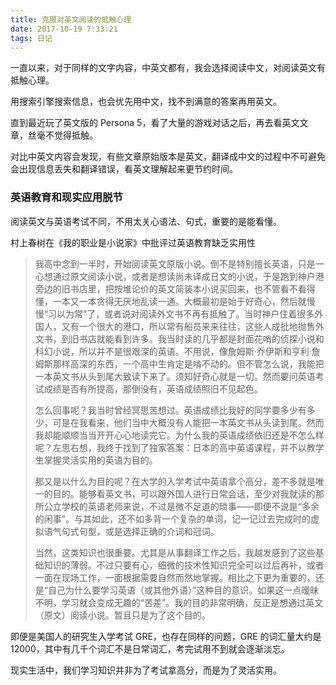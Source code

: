 ```yaml
---
title: 克服对英文阅读的抵触心理
date: 2017-10-19 7:33:21
tags: 日记
---
```


一直以来，对于同样的文字内容，中英文都有，我会选择阅读中文，对阅读英文有抵触心理。

用搜索引擎搜索信息，也会优先用中文，找不到满意的答案再用英文。

直到最近玩了英文版的 Persona 5，看了大量的游戏对话之后，再去看英文文章，丝毫不觉得抵触。

对比中英文内容会发现，有些文章原始版本是英文，翻译成中文的过程中不可避免会出现信息丢失和翻译错误，看英文理解起来更节约时间。

### 英语教育和现实应用脱节

阅读英文与英语考试不同，不用太关心语法、句式，重要的是能看懂。

村上春树在《我的职业是小说家》中批评过英语教育缺乏实用性

> 我高中念到一半时，开始阅读英文原版小说。倒不是特别擅长英语，只是一心想通过原文阅读小说，或者是想读尚未译成日文的小说，于是跑到神户港旁边的旧书店里，把按堆论价的英文简装本小说买回来，也不管看不看得懂，一本又一本贪得无厌地乱读一通。大概最初是始于好奇心，然后就慢慢“习以为常”了，或者说对阅读外文书不再有抵触了。当时神户住着很多外国人，又有一个很大的港口，所以常有船员来来往往，这些人成批地抛售外文书，到旧书店就能看到许多。我当时读的几乎都是封面花哨的侦探小说和科幻小说，所以并不是很艰深的英语。不用说，像詹姆斯·乔伊斯和亨利·詹姆斯那样高深的东西，一个高中生肯定是啃不动的。但不管怎么说，我能把一本英文书从头到尾大致读下来了。须知好奇心就是一切。然而要问英语考试成绩是否有所提高，那倒没有，英语成绩照旧不见起色。
>
> 怎么回事呢？我当时曾经冥思苦想过。英语成绩比我好的同学要多少有多少，可是在我看来，他们当中大概没有人能把一本英文书从头读到尾。然而我却能顺顺当当开开心心地读完它。为什么我的英语成绩依旧还是不怎么样呢？左思右想，我终于找到了独家答案：日本的高中英语课程，并不以教学生掌握灵活实用的英语为目的。
>
> 那又是以什么为目的呢？在大学的入学考试中英语拿个高分，差不多就是唯一的目的。能够看英文书，可以跟外国人进行日常会话，至少对我就读的那所公立学校的英语老师来说，不过是微不足道的琐事——即便不说是“多余的闲事”。与其如此，还不如多背一个复杂的单词，记一记过去完成时的虚拟语气句式句型，或是选择正确的介词和冠词。
>
> 当然，这类知识也很重要。尤其是从事翻译工作之后，我越发感到了这些基础知识的薄弱。不过只要有心，细微的技术性知识完全可以过后再补，或者一面在现场工作，一面根据需要自然而然地掌握。相比之下更为重要的，还是“自己为什么要学习英语（或其他外语）”这种目的意识。如果这一点暧昧不明，学习就会变成无趣的“苦差”。我的目的非常明确，反正是想通过英文（原文）阅读小说。暂且只是为了这个目的。

即便是美国人的研究生入学考试 GRE，也存在同样的问题，GRE 的词汇量大约是 12000，其中有几千个词汇不是日常词汇，考完试用不到就会逐渐淡忘。

现实生活中，我们学习知识并非为了考试拿高分，而是为了灵活实用。